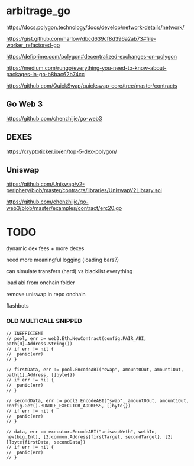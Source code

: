 # arbitrage_go

https://docs.polygon.technology/docs/develop/network-details/network/

https://gist.github.com/harlow/dbcd639cf8d396a2ab73#file-worker_refactored-go

https://defiprime.com/polygon#decentralized-exchanges-on-polygon

https://medium.com/rungo/everything-you-need-to-know-about-packages-in-go-b8bac62b74cc

https://github.com/QuickSwap/quickswap-core/tree/master/contracts


## Go Web 3

https://github.com/chenzhijie/go-web3

## DEXES

<!-- https://defiprime.com/polygon#decentralized-exchanges-on-polygon -->

https://cryptoticker.io/en/top-5-dex-polygon/


## Uniswap

https://github.com/Uniswap/v2-periphery/blob/master/contracts/libraries/UniswapV2Library.sol

https://github.com/chenzhijie/go-web3/blob/master/examples/contract/erc20.go

# TODO 

dynamic dex fees + more dexes

need more meaningful logging (loading bars?)

can simulate transfers (hard) vs blacklist everything

load abi from onchain folder

remove uniswap in repo onchain

flashbots


### OLD MULTICALL SNIPPED

```
// INEFFICIENT
// pool, err := web3.Eth.NewContract(config.PAIR_ABI, path[0].Address.String())
// if err != nil {
// 	panic(err)
// }

// firstData, err := pool.EncodeABI("swap", amount0Out, amount1Out, path[1].Address, []byte{})
// if err != nil {
// 	panic(err)
// }

// secondData, err := pool2.EncodeABI("swap", amount0Out, amount1Out, config.Get().BUNDLE_EXECUTOR_ADDRESS, []byte{})
// if err != nil {
// 	panic(err)
// }

// data, err := executor.EncodeABI("uniswapWeth", wethIn, new(big.Int), [2]common.Address{firstTarget, secondTarget}, [2][]byte{firstData, secondData})
// if err != nil {
// 	panic(err)
// }
```
